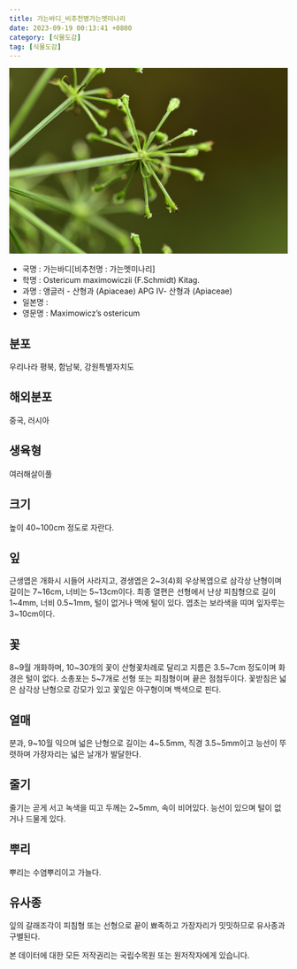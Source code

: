 ```yaml
---
title: 가는바디_비추천명가는멧미나리
date: 2023-09-19 00:13:41 +0800
category: [식물도감]
tag: [식물도감]
---
```




![가는바디[비추천명 : 가는멧미나리]](/assets/img/fileUpload/plants/basic/Umbelliferae/Ostericum/1000782/1000782_2020_1_th2.JPG)
- 국명 : 가는바디[비추천명 : 가는멧미나리]
- 학명 : Ostericum maximowiczii (F.Schmidt) Kitag.
- 과명 : 앵글러 - 산형과 (Apiaceae) APG Ⅳ- 산형과 (Apiaceae)
- 일본명 : 
- 영문명 : Maximowicz’s ostericum


## 분포
우리나라 평북, 함남북, 강원특별자치도
## 해외분포
중국, 러시아
## 생육형
여러해살이풀
## 크기
높이 40~100cm 정도로 자란다.
## 잎
근생엽은 개화시 시들어 사라지고, 경생엽은 2~3(4)회 우상복엽으로 삼각상 난형이며 길이는 7~16cm, 너비는 5~13cm이다. 최종 열편은  선형에서 난상 피침형으로 길이 1~4mm, 너비 0.5~1mm, 털이 없거나 맥에 털이 있다. 엽초는 보라색을 띠며 잎자루는 3~10cm이다.
## 꽃
8~9월 개화하며, 10~30개의 꽃이 산형꽃차례로 달리고 지름은 3.5~7cm 정도이며 화경은 털이 없다. 소총포는 5~7개로 선형 또는 피침형이며 끝은 점첨두이다. 꽃받침은 넓은 삼각상 난형으로 강모가 있고 꽃잎은 아구형이며 백색으로 핀다.
## 열매
분과, 9~10월 익으며 넓은 난형으로 길이는 4~5.5mm, 직경 3.5~5mm이고 능선이 뚜렷하며 가장자리는 넓은 날개가 발달한다.
## 줄기
줄기는 곧게 서고 녹색을 띠고 두께는 2~5mm, 속이 비어있다. 능선이 있으며 털이 없거나 드물게 있다.
## 뿌리
뿌리는 수염뿌리이고 가늘다.
## 유사종
잎의 갈래조각이 피침형 또는 선형으로 끝이 뾰족하고 가장자리가 밋밋하므로 유사종과 구별된다. 






본 데이터에 대한 모든 저작권리는 국립수목원 또는 원저작자에게 있습니다.
